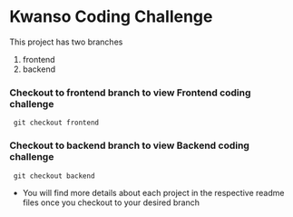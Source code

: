 # Kwanso Coding Challenge

This project has two branches
1. frontend
2. backend

### Checkout to frontend branch to view Frontend coding challenge
``` git checkout frontend```

### Checkout to backend branch to view Backend coding challenge
``` git checkout backend```

* You will find more details about each project in the respective readme files once you checkout to your desired branch



